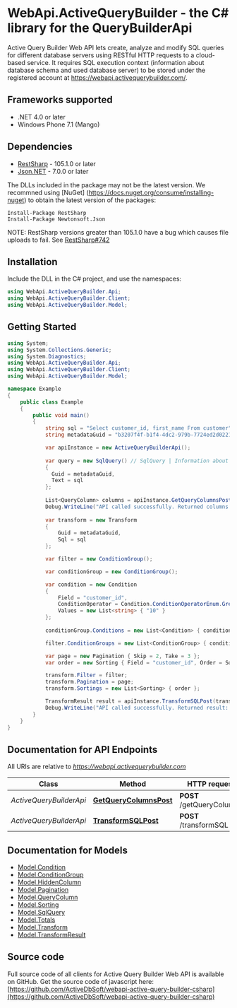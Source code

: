 # WebApi.ActiveQueryBuilder - the C# library for the QueryBuilderApi

Active Query Builder Web API lets create, analyze and modify SQL queries for different database servers using RESTful HTTP requests to a cloud-based service. It requires SQL execution context (information about database schema and used database server) to be stored under the registered account at https://webapi.activequerybuilder.com/.

## Frameworks supported
- .NET 4.0 or later
- Windows Phone 7.1 (Mango)

## Dependencies
- [RestSharp](https://www.nuget.org/packages/RestSharp) - 105.1.0 or later
- [Json.NET](https://www.nuget.org/packages/Newtonsoft.Json/) - 7.0.0 or later

The DLLs included in the package may not be the latest version. We recommned using [NuGet] (https://docs.nuget.org/consume/installing-nuget) to obtain the latest version of the packages:
```
Install-Package RestSharp
Install-Package Newtonsoft.Json
```

NOTE: RestSharp versions greater than 105.1.0 have a bug which causes file uploads to fail. See [RestSharp#742](https://github.com/restsharp/RestSharp/issues/742)

## Installation
Include the DLL in the C# project, and use the namespaces:
```csharp
using WebApi.ActiveQueryBuilder.Api;
using WebApi.ActiveQueryBuilder.Client;
using WebApi.ActiveQueryBuilder.Model;
```

## Getting Started

```csharp
using System;
using System.Collections.Generic;
using System.Diagnostics;
using WebApi.ActiveQueryBuilder.Api;
using WebApi.ActiveQueryBuilder.Client;
using WebApi.ActiveQueryBuilder.Model;

namespace Example
{
    public class Example
    {
        public void main()
        {
            string sql = "Select customer_id, first_name From customer";
            string metadataGuid = "b3207f4f-b1f4-4dc2-979b-7724ed2d0221";

            var apiInstance = new ActiveQueryBuilderApi();
            
            var query = new SqlQuery() // SqlQuery | Information about SQL query and it's context.
            {
              Guid = metadataGuid,
              Text = sql
            };
            
            List<QueryColumn> columns = apiInstance.GetQueryColumnsPost(query);
            Debug.WriteLine("API called successfully. Returned columns: " + columns.Count);
            
            var transform = new Transform
            {
                Guid = metadataGuid,
                Sql = sql
            };

            var filter = new ConditionGroup();

            var conditionGroup = new ConditionGroup();

            var condition = new Condition
            {
                Field = "customer_id",
                ConditionOperator = Condition.ConditionOperatorEnum.Greater,
                Values = new List<string> { "10" }
            };
            
            conditionGroup.Conditions = new List<Condition> { condition };

            filter.ConditionGroups = new List<ConditionGroup> { conditionGroup };

            var page = new Pagination { Skip = 2, Take = 3 };
            var order = new Sorting { Field = "customer_id", Order = Sorting.OrderEnum.Desc };            

            transform.Filter = filter;
            transform.Pagination = page;
            transform.Sortings = new List<Sorting> { order };

            TransformResult result = apiInstance.TransformSQLPost(transform);
            Debug.WriteLine("API called successfully. Returned result: " + result.Sql);
        }
    }
}
```

<a name="documentation-for-api-endpoints"></a>
## Documentation for API Endpoints

All URIs are relative to *https://webapi.activequerybuilder.com*

Class | Method | HTTP request | Description
------------ | ------------- | ------------- | -------------
*ActiveQueryBuilderApi* | [**GetQueryColumnsPost**](docs/ActiveQueryBuilderApi.md#getquerycolumnspost) | **POST** /getQueryColumns | 
*ActiveQueryBuilderApi* | [**TransformSQLPost**](docs/ActiveQueryBuilderApi.md#transformsqlpost) | **POST** /transformSQL | 


<a name="documentation-for-models"></a>
## Documentation for Models

 - [Model.Condition](docs/Condition.md)
 - [Model.ConditionGroup](docs/ConditionGroup.md)
 - [Model.HiddenColumn](docs/HiddenColumn.md)
 - [Model.Pagination](docs/Pagination.md)
 - [Model.QueryColumn](docs/QueryColumn.md)
 - [Model.Sorting](docs/Sorting.md)
 - [Model.SqlQuery](docs/SqlQuery.md)
 - [Model.Totals](docs/Totals.md)
 - [Model.Transform](docs/Transform.md)
 - [Model.TransformResult](docs/TransformResult.md)


## Source code
Full source code of all clients for Active Query Builder Web API is available on GitHub. Get the source code of javascript here: [https://github.com/ActiveDbSoft/webapi-active-query-builder-csharp](https://github.com/ActiveDbSoft/webapi-active-query-builder-csharp)
